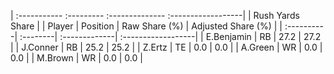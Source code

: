 | :----------- :--------- :-------------- :------------------|
|                      Rush Yards Share                      |
| Player     | Position | Raw Share (%) | Adjusted Share (%) |
| :----------| :--------| :-------------| :------------------|
| E.Benjamin | RB       | 27.2          | 27.2               |
| J.Conner   | RB       | 25.2          | 25.2               |
| Z.Ertz     | TE       | 0.0           | 0.0                |
| A.Green    | WR       | 0.0           | 0.0                |
| M.Brown    | WR       | 0.0           | 0.0                |